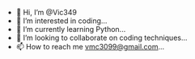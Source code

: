 - 👋 Hi, I’m @Vic349
- 👀 I’m interested in coding...
- 🌱 I’m currently learning Python...
- 💞️ I’m looking to collaborate on coding techniques...
- 📫 How to reach me vmc3099@gmail.com...

<!---
Vic349/Vic349 is a ✨ special ✨ repository because its `README.md` (this file) appears on your GitHub profile.
You can click the Preview link to take a look at your changes.
--->
